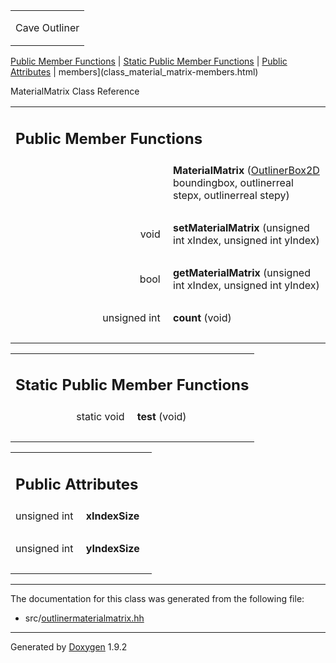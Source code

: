 <table data-cellspacing="0" data-cellpadding="0">
<colgroup>
<col style="width: 100%" />
</colgroup>
<tbody>
<tr class="odd" style="height: 56px;">
<td id="projectalign" style="padding-left: 0.5em"><div id="projectname">
Cave Outliner
</div></td>
</tr>
</tbody>
</table>

[Public Member Functions](#pub-methods) | [Static Public Member
Functions](#pub-static-methods) | [Public Attributes](#pub-attribs) |
 members](class_material_matrix-members.html)

MaterialMatrix Class Reference

<table class="memberdecls">
<colgroup>
<col style="width: 50%" />
<col style="width: 50%" />
</colgroup>
<tbody>
<tr class="odd heading">
<td colspan="2"><h2 id="public-member-functions" class="groupheader"><span id="pub-methods"></span> Public Member Functions</h2></td>
</tr>
<tr class="even memitem:a41ea53f42d59a8bfb5f84f90d76a5e47">
<td style="text-align: right;" class="memItemLeft" data-valign="top"><span id="a41ea53f42d59a8bfb5f84f90d76a5e47"></span>  </td>
<td class="memItemRight" data-valign="bottom"><strong>MaterialMatrix</strong> (<a href="class_outliner_box2_d.html" class="el">OutlinerBox2D</a> boundingbox, outlinerreal stepx, outlinerreal stepy)</td>
</tr>
<tr class="odd separator:a41ea53f42d59a8bfb5f84f90d76a5e47">
<td colspan="2" class="memSeparator"> </td>
</tr>
<tr class="even memitem:ae66f04264fa9cd60b5cfd43991e0308f">
<td style="text-align: right;" class="memItemLeft" data-valign="top"><span id="ae66f04264fa9cd60b5cfd43991e0308f"></span> void </td>
<td class="memItemRight" data-valign="bottom"><strong>setMaterialMatrix</strong> (unsigned int xIndex, unsigned int yIndex)</td>
</tr>
<tr class="odd separator:ae66f04264fa9cd60b5cfd43991e0308f">
<td colspan="2" class="memSeparator"> </td>
</tr>
<tr class="even memitem:a2b38c1478297faff7ba33f8939e23041">
<td style="text-align: right;" class="memItemLeft" data-valign="top"><span id="a2b38c1478297faff7ba33f8939e23041"></span> bool </td>
<td class="memItemRight" data-valign="bottom"><strong>getMaterialMatrix</strong> (unsigned int xIndex, unsigned int yIndex)</td>
</tr>
<tr class="odd separator:a2b38c1478297faff7ba33f8939e23041">
<td colspan="2" class="memSeparator"> </td>
</tr>
<tr class="even memitem:aa5ff9236765b0441609caef6a7dde927">
<td style="text-align: right;" class="memItemLeft" data-valign="top"><span id="aa5ff9236765b0441609caef6a7dde927"></span> unsigned int </td>
<td class="memItemRight" data-valign="bottom"><strong>count</strong> (void)</td>
</tr>
<tr class="odd separator:aa5ff9236765b0441609caef6a7dde927">
<td colspan="2" class="memSeparator"> </td>
</tr>
</tbody>
</table>

<table class="memberdecls">
<colgroup>
<col style="width: 50%" />
<col style="width: 50%" />
</colgroup>
<tbody>
<tr class="odd heading">
<td colspan="2"><h2 id="static-public-member-functions" class="groupheader"><span id="pub-static-methods"></span> Static Public Member Functions</h2></td>
</tr>
<tr class="even memitem:a5a63a005dee88234b9d300ce37267210">
<td style="text-align: right;" class="memItemLeft" data-valign="top"><span id="a5a63a005dee88234b9d300ce37267210"></span> static void </td>
<td class="memItemRight" data-valign="bottom"><strong>test</strong> (void)</td>
</tr>
<tr class="odd separator:a5a63a005dee88234b9d300ce37267210">
<td colspan="2" class="memSeparator"> </td>
</tr>
</tbody>
</table>

<table class="memberdecls">
<colgroup>
<col style="width: 50%" />
<col style="width: 50%" />
</colgroup>
<tbody>
<tr class="odd heading">
<td colspan="2"><h2 id="public-attributes" class="groupheader"><span id="pub-attribs"></span> Public Attributes</h2></td>
</tr>
<tr class="even memitem:a641ba46d6b06a0a8046e3814f90117cc">
<td style="text-align: right;" class="memItemLeft" data-valign="top"><span id="a641ba46d6b06a0a8046e3814f90117cc"></span> unsigned int </td>
<td class="memItemRight" data-valign="bottom"><strong>xIndexSize</strong></td>
</tr>
<tr class="odd separator:a641ba46d6b06a0a8046e3814f90117cc">
<td colspan="2" class="memSeparator"> </td>
</tr>
<tr class="even memitem:ab48b816340e15a48ffd0d99ea2447c35">
<td style="text-align: right;" class="memItemLeft" data-valign="top"><span id="ab48b816340e15a48ffd0d99ea2447c35"></span> unsigned int </td>
<td class="memItemRight" data-valign="bottom"><strong>yIndexSize</strong></td>
</tr>
<tr class="odd separator:ab48b816340e15a48ffd0d99ea2447c35">
<td colspan="2" class="memSeparator"> </td>
</tr>
</tbody>
</table>

------------------------------------------------------------------------

The documentation for this class was generated from the following file:

-   src/<a href="outlinermaterialmatrix_8hh_source.html" class="el">outlinermaterialmatrix.hh</a>

------------------------------------------------------------------------

<span class="small">Generated
by [Doxygen](https://www.doxygen.org/index.html)
1.9.2</span>
